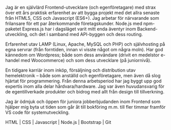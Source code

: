 Jag är en självlärd Frontend-utvecklare (och egenföretagare) med strax över ett års praktisk erfarenhet av att bygga projekt med det allra senaste från HTML5, CSS och Javascript (ES6+). Jag arbetar för närvarande som frilansare för ett par återkommande företagskunder. Node.js med npm-paketet Express.js har i dagsläget varit mitt enda äventyr inom Backend-utveckling, och det i samband med API-byggen och dess routing.

Erfarenhet utav LAMP (Linux, Apache, MySQL och PHP) och självhosting på egna servrar (från forntiden, innan vi visste något om några moln). Har god kännedom om Wordpress; både som dess användare (drivit en medelstor e-handel med Woocommerce) och som dess utvecklare (på juniornivå).

En tidigare karriär inom inköp, försäljning och distribution utav hemelektronik – både som anställd och egenföretagare, men även då slog hjärtat för programmering. Från denna arbetsperiod har jag byggt upp god expertis inom alla delar hårdvara/hardware. Jag var även huvudansvarig för de egentillverkade produkter och bidrog med allt från design till tillverkning.

Jag är ödmjuk och öppen för juniora jobberbjudanden inom Frontend som hjälper mig byta ut tiden som går åt till bokföring m.m. till fler timmar framför VS code för systemutveckling.

HTML | CSS | Javascript | Node.js | Bootstrap | Git
